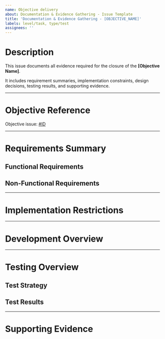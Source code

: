 ```yaml
---
name: Objective delivery
about: Documentation & Evidence Gathering - Issue Template
title: 'Documentation & Evidence Gathering - [OBJECTIVE_NAME]'
labels: level/task, type/test
assignees: ''
---
```


<!--
IMPORTANT: Adapt the template as needed. If a section doesn't make sense in the current objective, delete it
-->

# Description

This issue documents all evidence required for the closure of the **[Objective Name]**.

It includes requirement summaries, implementation constraints, design decisions, testing results, and supporting evidence.

---

# Objective Reference

Objective issue: [#ID](link)

---

# Requirements Summary

## Functional Requirements

<!-- Summarize each functional requirement from the Objective, with a link to its detailed plan or implementation. -->

## Non-Functional Requirements

<!-- Summarize each non-functional requirement, with supporting references. -->

---

# Implementation Restrictions

<!-- List any implementation constraints, with references to related code or configuration. -->

---

# Development Overview

<!-- - Outline major code sections refactored or added.

- Summarize design/architectural decisions.

- Link to key change requests, commits, or discussions. -->

---

# Testing Overview

## Test Strategy

<!-- Describe the testing approach (unit, integration, functional, etc.). -->

## Test Results

<!-- - Link to logs, reports, coverage summaries.

- Include Jenkins or CI/CD run links.

- Attach relevant screenshots or artifacts if applicable. -->

---

# Supporting Evidence

<!-- - [Link or path] – Short description

- [Link or path] – Short description -->
